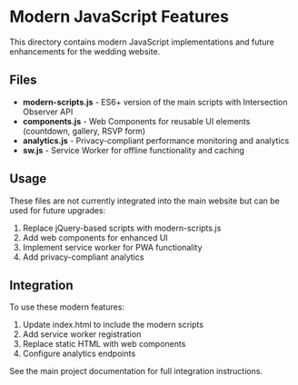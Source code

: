 # Modern JavaScript Features

This directory contains modern JavaScript implementations and future enhancements for the wedding website.

## Files

- **modern-scripts.js** - ES6+ version of the main scripts with Intersection Observer API
- **components.js** - Web Components for reusable UI elements (countdown, gallery, RSVP form)
- **analytics.js** - Privacy-compliant performance monitoring and analytics
- **sw.js** - Service Worker for offline functionality and caching

## Usage

These files are not currently integrated into the main website but can be used for future upgrades:

1. Replace jQuery-based scripts with modern-scripts.js
2. Add web components for enhanced UI
3. Implement service worker for PWA functionality
4. Add privacy-compliant analytics

## Integration

To use these modern features:

1. Update index.html to include the modern scripts
2. Add service worker registration
3. Replace static HTML with web components
4. Configure analytics endpoints

See the main project documentation for full integration instructions.

